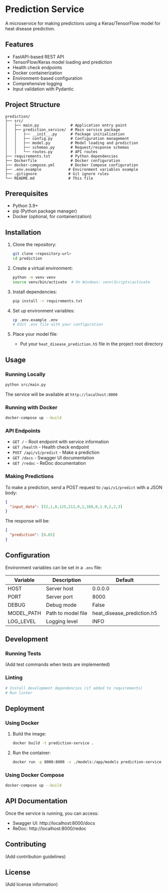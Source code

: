 # Prediction Service

A microservice for making predictions using a Keras/TensorFlow model for heat disease prediction.

## Features

- FastAPI-based REST API
- TensorFlow/Keras model loading and prediction
- Health check endpoints
- Docker containerization
- Environment-based configuration
- Comprehensive logging
- Input validation with Pydantic

## Project Structure

```
prediction/
├── src/
│   ├── main.py              # Application entry point
│   ├── prediction_service/  # Main service package
│   │   ├── __init__.py      # Package initialization
│   │   ├── config.py        # Configuration management
│   │   ├── model.py         # Model loading and prediction
│   │   ├── schemas.py       # Request/response schemas
│   │   └── routes.py        # API routes
├── requirements.txt         # Python dependencies
├── Dockerfile               # Docker configuration
├── docker-compose.yml       # Docker Compose configuration
├── .env.example            # Environment variables example
├── .gitignore              # Git ignore rules
└── README.md               # This file
```

## Prerequisites

- Python 3.9+
- pip (Python package manager)
- Docker (optional, for containerization)

## Installation

1. Clone the repository:
   ```bash
   git clone <repository-url>
   cd prediction
   ```

2. Create a virtual environment:
   ```bash
   python -m venv venv
   source venv/bin/activate  # On Windows: venv\Scripts\activate
   ```

3. Install dependencies:
   ```bash
   pip install -r requirements.txt
   ```

4. Set up environment variables:
   ```bash
   cp .env.example .env
   # Edit .env file with your configuration
   ```

5. Place your model file:
   - Put your `heat_disease_prediction.h5` file in the project root directory

## Usage

### Running Locally

```bash
python src/main.py
```

The service will be available at `http://localhost:8000`

### Running with Docker

```bash
docker-compose up --build
```

### API Endpoints

- `GET /` - Root endpoint with service information
- `GET /health` - Health check endpoint
- `POST /api/v1/predict` - Make a prediction
- `GET /docs` - Swagger UI documentation
- `GET /redoc` - ReDoc documentation

### Making Predictions

To make a prediction, send a POST request to `/api/v1/predict` with a JSON body:

```json
{
  "input_data": [52,1,0,125,212,0,1,168,0,1.0,2,2,3]
}
```

The response will be:

```json
{
  "prediction": [0.85]
}
```

## Configuration

Environment variables can be set in a `.env` file:

| Variable | Description | Default |
|----------|-------------|---------|
| HOST | Server host | 0.0.0.0 |
| PORT | Server port | 8000 |
| DEBUG | Debug mode | False |
| MODEL_PATH | Path to model file | heat_disease_prediction.h5 |
| LOG_LEVEL | Logging level | INFO |

## Development

### Running Tests

(Add test commands when tests are implemented)

### Linting

```bash
# Install development dependencies (if added to requirements)
# Run linter
```

## Deployment

### Using Docker

1. Build the image:
   ```bash
   docker build -t prediction-service .
   ```

2. Run the container:
   ```bash
   docker run -p 8000:8000 -v ./models:/app/models prediction-service
   ```

### Using Docker Compose

```bash
docker-compose up --build
```

## API Documentation

Once the service is running, you can access:

- Swagger UI: http://localhost:8000/docs
- ReDoc: http://localhost:8000/redoc

## Contributing

(Add contribution guidelines)

## License

(Add license information)